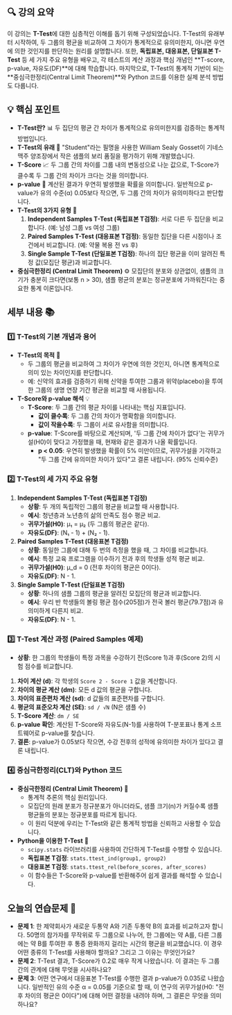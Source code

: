 ## 🔍 강의 요약
이 강의는 **T-Test**에 대한 심층적인 이해를 돕기 위해 구성되었습니다. T-Test의 유래부터 시작하여, 두 그룹의 평균을 비교하여 그 차이가 통계적으로 유의미한지, 아니면 우연에 의한 것인지를 판단하는 원리를 설명합니다. 또한, **독립표본, 대응표본, 단일표본 T-Test** 등 세 가지 주요 유형을 배우고, 각 테스트의 계산 과정과 핵심 개념인 **T-score, p-value, 자유도(DF)**에 대해 학습합니다. 마지막으로, T-Test의 통계적 기반이 되는 **중심극한정리(Central Limit Theorem)**와 Python 코드를 이용한 실제 분석 방법도 다룹니다.

## 💡 핵심 포인트
- **T-Test란?** 📊 두 집단의 평균 간 차이가 통계적으로 유의미한지를 검증하는 통계적 방법입니다.
- **T-Test의 유래** 🍺 "Student"라는 필명을 사용한 William Sealy Gosset이 기네스 맥주 양조장에서 작은 샘플의 보리 품질을 평가하기 위해 개발했습니다.
- **T-Score** 📈 두 그룹 간의 차이를 그룹 내의 변동성으로 나눈 값으로, T-Score가 클수록 두 그룹 간의 차이가 크다는 것을 의미합니다.
- **p-value** 🎲 계산된 결과가 우연히 발생했을 확률을 의미합니다. 일반적으로 p-value가 유의 수준(α) 0.05보다 작으면, 두 그룹 간의 차이가 유의미하다고 판단합니다.
- **T-Test의 3가지 유형** 📝
  1.  **Independent Samples T-Test (독립표본 T검정)**: 서로 다른 두 집단을 비교합니다. (예: 남성 그룹 vs 여성 그룹)
  2.  **Paired Samples T-Test (대응표본 T검정)**: 동일한 집단을 다른 시점이나 조건에서 비교합니다. (예: 약물 복용 전 vs 후)
  3.  **Single Sample T-Test (단일표본 T검정)**: 하나의 집단 평균을 이미 알려진 특정 값(모집단 평균)과 비교합니다.
- **중심극한정리 (Central Limit Theorem)** ⚙️ 모집단의 분포와 상관없이, 샘플의 크기가 충분히 크다면(보통 n > 30), 샘플 평균의 분포는 정규분포에 가까워진다는 중요한 통계 이론입니다.

## 세부 내용 📚
### 1️⃣ T-Test의 기본 개념과 용어
- **T-Test의 목적** 🎯
  - 두 그룹의 평균을 비교하여 그 차이가 우연에 의한 것인지, 아니면 통계적으로 의미 있는 차이인지를 판단합니다.
  - 예: 신약의 효과를 검증하기 위해 신약을 투여한 그룹과 위약(placebo)을 투여한 그룹의 생명 연장 기간 평균을 비교할 때 사용됩니다.
- **T-Score와 p-value 해석** 💡
  - **T-Score**: 두 그룹 간의 평균 차이를 나타내는 핵심 지표입니다.
    - **값이 클수록**: 두 그룹 간의 차이가 명확함을 의미합니다.
    - **값이 작을수록**: 두 그룹이 서로 유사함을 의미합니다.
  - **p-value**: T-Score를 바탕으로 계산되며, '두 그룹 간에 차이가 없다'는 귀무가설(H0)이 맞다고 가정했을 때, 현재와 같은 결과가 나올 확률입니다.
    - **p < 0.05**: 우연히 발생했을 확률이 5% 미만이므로, 귀무가설을 기각하고 "두 그룹 간에 유의미한 차이가 있다"고 결론 내립니다. (95% 신뢰수준)

### 2️⃣ T-Test의 세 가지 주요 유형
1.  **Independent Samples T-Test (독립표본 T검정)**
    - **상황**: 두 개의 독립적인 그룹의 평균을 비교할 때 사용합니다.
    - **예시**: 청년층과 노년층의 삶의 만족도 점수 평균 비교.
    - **귀무가설(H0)**: μ₁ = μ₂ (두 그룹의 평균은 같다).
    - **자유도(DF)**: (N₁ - 1) + (N₂ - 1).
2.  **Paired Samples T-Test (대응표본 T검정)**
    - **상황**: 동일한 그룹에 대해 두 번의 측정을 했을 때, 그 차이를 비교합니다.
    - **예시**: 특정 교육 프로그램을 이수하기 전과 후의 학생들 성적 평균 비교.
    - **귀무가설(H0)**: μ_d = 0 (전후 차이의 평균은 0이다).
    - **자유도(DF)**: N - 1.
3.  **Single Sample T-Test (단일표본 T검정)**
    - **상황**: 하나의 샘플 그룹의 평균을 알려진 모집단의 평균과 비교합니다.
    - **예시**: 우리 반 학생들의 볼링 평균 점수(205점)가 전국 볼러 평균(79.7점)과 유의미하게 다른지 비교.
    - **자유도(DF)**: N - 1.

### 3️⃣ T-Test 계산 과정 (Paired Samples 예제)
- **상황**: 한 그룹의 학생들이 특정 과목을 수강하기 전(Score 1)과 후(Score 2)의 시험 점수를 비교합니다.
1.  **차이 계산 (d)**: 각 학생의 `Score 2 - Score 1` 값을 계산합니다.
2.  **차이의 평균 계산 (dm)**: 모든 d 값의 평균을 구합니다.
3.  **차이의 표준편차 계산 (sd)**: d 값들의 표준편차를 구합니다.
4.  **평균의 표준오차 계산 (SE)**: `sd / √N` (N은 샘플 수)
5.  **T-Score 계산**: `dm / SE`
6.  **p-value 확인**: 계산된 T-Score와 자유도(N-1)를 사용하여 T-분포표나 통계 소프트웨어로 p-value를 찾습니다.
7.  **결론**: p-value가 0.05보다 작으면, 수강 전후의 성적에 유의미한 차이가 있다고 결론 내립니다.

### 4️⃣ 중심극한정리(CLT)와 Python 코드
- **중심극한정리 (Central Limit Theorem)** 🔔
  - 통계적 추론의 핵심 원리입니다.
  - 모집단의 원래 분포가 정규분포가 아니더라도, 샘플 크기(n)가 커질수록 샘플 평균들의 분포는 정규분포를 따르게 됩니다.
  - 이 원리 덕분에 우리는 T-Test와 같은 통계적 방법을 신뢰하고 사용할 수 있습니다.
- **Python을 이용한 T-Test** 🐍
  - `scipy.stats` 라이브러리를 사용하여 간단하게 T-Test를 수행할 수 있습니다.
  - **독립표본 T검정**: `stats.ttest_ind(group1, group2)`
  - **대응표본 T검정**: `stats.ttest_rel(before_scores, after_scores)`
  - 이 함수들은 T-Score와 p-value를 반환해주어 쉽게 결과를 해석할 수 있습니다.

## 오늘의 연습문제 📝
- **문제 1**: 한 제약회사가 새로운 두통약 A와 기존 두통약 B의 효과를 비교하고자 합니다. 50명의 참가자를 무작위로 두 그룹으로 나누어, 한 그룹에는 약 A를, 다른 그룹에는 약 B를 투여한 후 통증 완화까지 걸리는 시간의 평균을 비교했습니다. 이 경우 어떤 종류의 T-Test를 사용해야 할까요? 그리고 그 이유는 무엇인가요?
- **문제 2**: T-Test 결과, T-Score가 0.2로 매우 작게 나왔습니다. 이 결과는 두 그룹 간의 관계에 대해 무엇을 시사하나요?
- **문제 3**: 어떤 연구에서 대응표본 T-Test를 수행한 결과 p-value가 0.035로 나왔습니다. 일반적인 유의 수준 α = 0.05를 기준으로 할 때, 이 연구의 귀무가설(H0: "전후 차이의 평균은 0이다")에 대해 어떤 결정을 내려야 하며, 그 결론은 무엇을 의미하나요?
